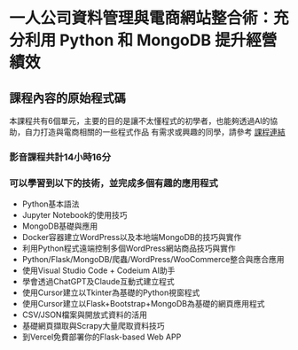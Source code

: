 # 一人公司資料管理與電商網站整合術：充分利用 Python 和 MongoDB 提升經營績效
## 課程內容的原始程式碼
本課程共有6個單元，主要的目的是讓不太懂程式的初學者，也能夠透過AI的協助，自力打造與電商相關的一些程式作品
有需求或興趣的同學，請參考
[課程連結](https://mastertalks.tw/collections/pre-order/products/one-person-company-information-management-and-e-commerce-website-integration?ref=_hodataB)

### 影音課程共計14小時16分
### 可以學習到以下的技術，並完成多個有趣的應用程式
* Python基本語法
* Jupyter Notebook的使用技巧
* MongoDB基礎與應用
* Docker容器建立WordPress以及本地端MongoDB的技巧與實作
* 利用Python程式遠端控制多個WordPress網站商品技巧與實作
* Python/Flask/MongoDB/爬蟲/WordPress/WooCommerce整合與應合應用
* 使用Visual Studio Code + Codeium AI助手
* 學會透過ChatGPT及Claude互動式建立程式
* 使用Cursor建立以Tkinter為基礎的Python視窗程式
* 使用Cursor建立以Flask+Bootstrap+MongoDB為基礎的網頁應用程式
* CSV/JSON檔案與開放式資料的活用
* 基礎網頁擷取與Scrapy大量爬取資料技巧
* 到Vercel免費部署你的Flask-based Web APP
